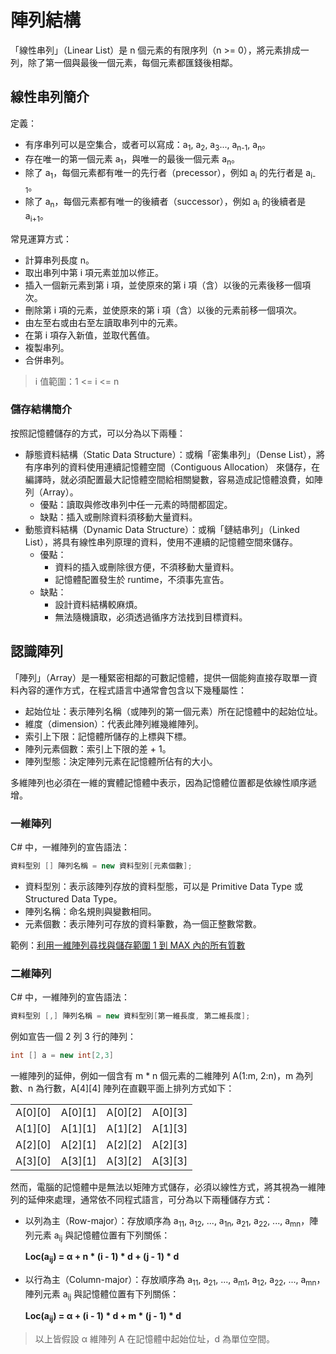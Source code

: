 # 陣列結構

「線性串列」（Linear List）是 n 個元素的有限序列（n >= 0），將元素排成一列，除了第一個與最後一個元素，每個元素都匯錢後相鄰。

## 線性串列簡介

定義：

- 有序串列可以是空集合，或者可以寫成：a<sub>1</sub>, a<sub>2</sub>, a<sub>3</sub>..., a<sub>n-1</sub>, a<sub>n</sub>。
- 存在唯一的第一個元素 a<sub>1</sub>，與唯一的最後一個元素 a<sub>n</sub>。
- 除了 a<sub>1</sub>，每個元素都有唯一的先行者（precessor），例如 a<sub>i</sub> 的先行者是 a<sub>i-1</sub>。
- 除了 a<sub>n</sub>，每個元素都有唯一的後續者（successor），例如 a<sub>i</sub> 的後續者是 a<sub>i+1</sub>。

常見運算方式：

- 計算串列長度 n。
- 取出串列中第 i 項元素並加以修正。
- 插入一個新元素到第 i 項，並使原來的第 i 項（含）以後的元素後移一個項次。
- 刪除第 i 項的元素，並使原來的第 i 項（含）以後的元素前移一個項次。
- 由左至右或由右至左讀取串列中的元素。
- 在第 i 項存入新值，並取代舊值。
- 複製串列。
- 合併串列。

> i 值範圍：1 <= i <= n

### 儲存結構簡介

按照記憶體儲存的方式，可以分為以下兩種：

- 靜態資料結構（Static Data Structure）：或稱「密集串列」（Dense List），將有序串列的資料使用連續記憶體空間（Contiguous Allocation） 來儲存，在編譯時，就必須配置最大記憶體空間給相關變數，容易造成記憶體浪費，如陣列（Array）。
  - 優點：讀取與修改串列中任一元素的時間都固定。
  - 缺點：插入或刪除資料須移動大量資料。
- 動態資料結構（Dynamic Data Structure）：或稱「鏈結串列」（Linked List），將具有線性串列原理的資料，使用不連續的記憶體空間來儲存。
  - 優點：
    - 資料的插入或刪除很方便，不須移動大量資料。
    - 記憶體配置發生於 runtime，不須事先宣告。
  - 缺點：
    - 設計資料結構較麻煩。
    - 無法隨機讀取，必須透過循序方法找到目標資料。

## 認識陣列

「陣列」（Array）是一種緊密相鄰的可數記憶體，提供一個能夠直接存取單一資料內容的運作方式，在程式語言中通常會包含以下幾種屬性：

- 起始位址：表示陣列名稱（或陣列的第一個元素）所在記憶體中的起始位址。
- 維度（dimension）：代表此陣列維幾維陣列。
- 索引上下限：記憶體所儲存的上標與下標。
- 陣列元素個數：索引上下限的差 + 1。
- 陣列型態：決定陣列元素在記憶體所佔有的大小。

多維陣列也必須在一維的實體記憶體中表示，因為記憶體位置都是依線性順序遞增。

### 一維陣列

C# 中，一維陣列的宣告語法：

```cs
資料型別 [] 陣列名稱 = new 資料型別[元素個數];
```

- 資料型別：表示該陣列存放的資料型態，可以是 Primitive Data Type 或 Structured Data Type。
- 陣列名稱：命名規則與變數相同。
- 元素個數：表示陣列可存放的資料筆數，為一個正整數常數。

範例：[利用一維陣列尋找與儲存範圍 1 到 MAX 內的所有質數](../lib/array/Prime.cs)

### 二維陣列

C# 中，一維陣列的宣告語法：

```cs
資料型別 [,] 陣列名稱 = new 資料型別[第一維長度, 第二維長度];
```

例如宣告一個 2 列 3 行的陣列：

```cs
int [] a = new int[2,3]
```

一維陣列的延伸，例如一個含有 m * n 個元素的二維陣列 A(1:m, 2:n)，m 為列數、n 為行數，A[4][4] 陣列在直觀平面上排列方式如下：

| | | | |
| --- | --- | --- | --- |
| A[0][0] | A[0][1] | A[0][2] | A[0][3] |
| A[1][0] | A[1][1] | A[1][2] | A[1][3] |
| A[2][0] | A[2][1] | A[2][2] | A[2][3] |
| A[3][0] | A[3][1] | A[3][2] | A[3][3] |

然而，電腦的記憶體中是無法以矩陣方式儲存，必須以線性方式，將其視為一維陣列的延伸來處理，通常依不同程式語言，可分為以下兩種儲存方式：

- 以列為主（Row-major）：存放順序為 a<sub>11</sub>, a<sub>12</sub>, ..., a<sub>1n</sub>, a<sub>21</sub>, a<sub>22</sub>, ..., a<sub>mn</sub>，陣列元素 a<sub>ij</sub> 與記憶體位置有下列關係：

  **Loc(a<sub>ij</sub>) = α + n * (i - 1) * d + (j - 1) * d**

- 以行為主（Column-major）：存放順序為 a<sub>11</sub>, a<sub>21</sub>, ..., a<sub>m1</sub>, a<sub>12</sub>, a<sub>22</sub>, ..., a<sub>mn</sub>，陣列元素 a<sub>ij</sub> 與記憶體位置有下列關係：

  **Loc(a<sub>ij</sub>) = α + (i - 1) * d + m * (j - 1) * d**

> 以上皆假設 α 維陣列 A 在記憶體中起始位址，d 為單位空間。